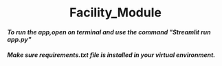 # <center>Facility_Module</center>

#### *To run the app,open on terminal and use the command "Streamlit run app.py"*

#### *Make sure requirements.txt file is installed in your virtual environment.*
